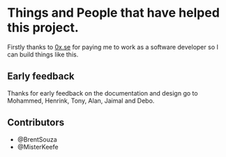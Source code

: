 # Things and People that have helped this project.

Firstly thanks to [0x.se](https://0x.se/) for paying me to work as a software developer so I can build things like this.

## Early feedback
Thanks for early feedback on the documentation and design go to Mohammed, Henrink, Tony, Alan, Jaimal and Debo.

## Contributors
  * @BrentSouza
  * @MisterKeefe
